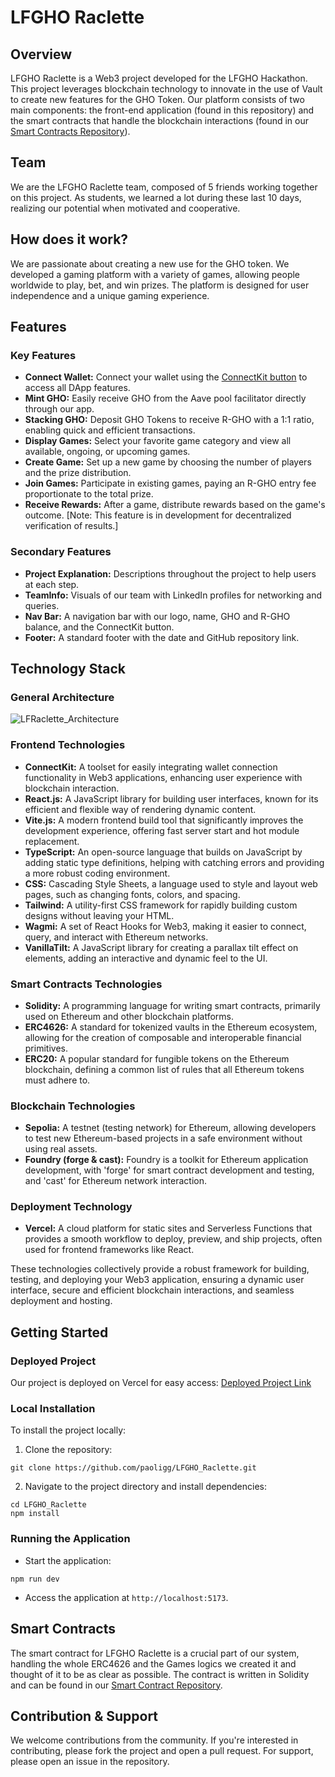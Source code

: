 # LFGHO Raclette

## Overview

LFGHO Raclette is a Web3 project developed for the LFGHO Hackathon. This project leverages blockchain technology to innovate in the use of Vault to create new features for the GHO Token. Our platform consists of two main components: the front-end application (found in this repository) and the smart contracts that handle the blockchain interactions (found in our [Smart Contracts Repository](https://github.com/AntoineSirot/LFGHO_Raclette_SmartContracts)).

## Team 

We are the LFGHO Raclette team, composed of 5 friends working together on this project. As students, we learned a lot during these last 10 days, realizing our potential when motivated and cooperative.

## How does it work? 

We are passionate about creating a new use for the GHO token. We developed a gaming platform with a variety of games, allowing people worldwide to play, bet, and win prizes. The platform is designed for user independence and a unique gaming experience.

## Features
### Key Features

- **Connect Wallet:** Connect your wallet using the [ConnectKit button](https://docs.family.co/connectkit) to access all DApp features.
- **Mint GHO:** Easily receive GHO from the Aave pool facilitator directly through our app.
- **Stacking GHO:** Deposit GHO Tokens to receive R-GHO with a 1:1 ratio, enabling quick and efficient transactions.
- **Display Games:** Select your favorite game category and view all available, ongoing, or upcoming games.
- **Create Game:** Set up a new game by choosing the number of players and the prize distribution.
- **Join Games:** Participate in existing games, paying an R-GHO entry fee proportionate to the total prize.
- **Receive Rewards:** After a game, distribute rewards based on the game's outcome. [Note: This feature is in development for decentralized verification of results.]

### Secondary Features

- **Project Explanation:** Descriptions throughout the project to help users at each step.
- **TeamInfo:** Visuals of our team with LinkedIn profiles for networking and queries.
- **Nav Bar:** A navigation bar with our logo, name, GHO and R-GHO balance, and the ConnectKit button.
- **Footer:** A standard footer with the date and GitHub repository link.

## Technology Stack

### General Architecture

![LFRaclette_Architecture](https://github.com/paoligg/LFGHO_Raclette/assets/101109062/6e8c6ee9-c247-4b1c-a2d3-f4cf181e7364)

### Frontend Technologies

- **ConnectKit:** A toolset for easily integrating wallet connection functionality in Web3 applications, enhancing user experience with blockchain interaction.
- **React.js:** A JavaScript library for building user interfaces, known for its efficient and flexible way of rendering dynamic content.
- **Vite.js:** A modern frontend build tool that significantly improves the development experience, offering fast server start and hot module replacement.
- **TypeScript:** An open-source language that builds on JavaScript by adding static type definitions, helping with catching errors and providing a more robust coding environment.
- **CSS:** Cascading Style Sheets, a language used to style and layout web pages, such as changing fonts, colors, and spacing.
- **Tailwind:** A utility-first CSS framework for rapidly building custom designs without leaving your HTML.
- **Wagmi:** A set of React Hooks for Web3, making it easier to connect, query, and interact with Ethereum networks.
- **VanillaTilt:** A JavaScript library for creating a parallax tilt effect on elements, adding an interactive and dynamic feel to the UI.

### Smart Contracts Technologies

- **Solidity:** A programming language for writing smart contracts, primarily used on Ethereum and other blockchain platforms.
- **ERC4626:** A standard for tokenized vaults in the Ethereum ecosystem, allowing for the creation of composable and interoperable financial primitives.
- **ERC20:** A popular standard for fungible tokens on the Ethereum blockchain, defining a common list of rules that all Ethereum tokens must adhere to.

### Blockchain Technologies

- **Sepolia:** A testnet (testing network) for Ethereum, allowing developers to test new Ethereum-based projects in a safe environment without using real assets.
- **Foundry (forge & cast):** Foundry is a toolkit for Ethereum application development, with 'forge' for smart contract development and testing, and 'cast' for Ethereum network interaction.

### Deployment Technology

- **Vercel:** A cloud platform for static sites and Serverless Functions that provides a smooth workflow to deploy, preview, and ship projects, often used for frontend frameworks like React.

These technologies collectively provide a robust framework for building, testing, and deploying your Web3 application, ensuring a dynamic user interface, secure and efficient blockchain interactions, and seamless deployment and hosting.

## Getting Started
### Deployed Project

Our project is deployed on Vercel for easy access: [Deployed Project Link](https://vercel.com/link-to-your-project)

### Local Installation
To install the project locally:

1. Clone the repository:
```   
git clone https://github.com/paoligg/LFGHO_Raclette.git
```

2. Navigate to the project directory and install dependencies:
```
cd LFGHO_Raclette
npm install
```

### Running the Application
- Start the application:
```
npm run dev
```

- Access the application at `http://localhost:5173`.

## Smart Contracts
The smart contract for LFGHO Raclette is a crucial part of our system, handling the whole ERC4626 and the Games logics we created it and thought of it to be as clear as possible. The contract is written in Solidity and can be found in our [Smart Contract Repository](https://github.com/AntoineSirot/LFGHO_Raclette_SmartContracts).

## Contribution & Support
We welcome contributions from the community. If you're interested in contributing, please fork the project and open a pull request. For support, please open an issue in the repository.
